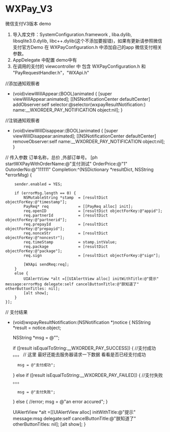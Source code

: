 # WXPay_V3
微信支付V3版本 demo

1. 导入库文件：SystemConfiguration.framework , liba.dylib, libsqlite3.0.dylib, libc++.dylib(这个不添加要报错)，如果有更新请参照微信支付官方Demo
   在 WXPayConfiguration.h 中添加自己的app 微信支付相关参数。
2. AppDelegate 中配置 demo中有
3. 在调用的支付的 viewcontroller 中 包含 WXPayConfiguration.h 和 "PayRequestHandler.h"，"WXApi.h"

//添加通知观察者
- (void)viewWillAppear:(BOOL)animated
{
    [super viewWillAppear:animated];
    [[NSNotificationCenter defaultCenter] addObserver:self selector:@selector(wxpayResultNotification:) name:__WXORDER_PAY_NOTIFICATION object:nil];
}

//注销通知观察者
- (void)viewWillDisappear:(BOOL)animated
{
    [super viewWillDisappear:animated];
    [[NSNotificationCenter defaultCenter] removeObserver:self name:__WXORDER_PAY_NOTIFICATION object:nil];
}


// 传入参数  订单名称，总价 ,外部订单号。
    [ph startWXPayWithOrderName:@"支付测试" OrderPrice:@"1" OutorderNo:@"111111" Completion:^(NSDictionary *resultDict, NSString *errorMsg) {
        
        sender.enabled = YES;
        
        if (errorMsg.length == 0) {
            NSMutableString *stamp  = [resultDict objectForKey:@"timestamp"];
            PayReq* req             = [[PayReq alloc] init];
            req.openID              = [resultDict objectForKey:@"appid"];
            req.partnerId           = [resultDict objectForKey:@"partnerid"];
            req.prepayId            = [resultDict objectForKey:@"prepayid"];
            req.nonceStr            = [resultDict objectForKey:@"noncestr"];
            req.timeStamp           = stamp.intValue;
            req.package             = [resultDict objectForKey:@"package"];
            req.sign                = [resultDict objectForKey:@"sign"];
            
            [WXApi sendReq:req];
        }
        else {
            UIAlertView *alt =[[UIAlertView alloc] initWithTitle:@"提示" message:errorMsg delegate:self cancelButtonTitle:@"朕知道了" otherButtonTitles: nil];
            [alt show];
        }
    }];

// 支付结果
- (void)wxpayResultNotification:(NSNotification *)notice
{
    NSString *result = notice.object;
    
    NSString *msg = @"";
    
    if ([result isEqualToString:__WXORDER_PAY_SUCCESS]) {
        //支付成功 。。。
        // 这里 最好还能去服务器请求一下数据 看看是否已经支付成功

        
        msg = @"支付成功";
        
    }
    else if ([result isEqualToString:__WXORDER_PAY_FAILED]) {
        //支付失败 。。。
        
        msg = @"支付失败";

    }
    else {
        //error;
        msg = @"an error accured";
    }
    
    UIAlertView *alt =[[UIAlertView alloc] initWithTitle:@"提示" message:msg delegate:self cancelButtonTitle:@"朕知道了" otherButtonTitles: nil];
    [alt show];
}
